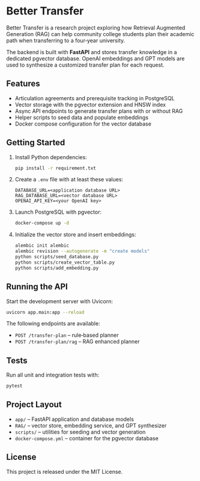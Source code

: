 # Better Transfer

Better Transfer is a research project exploring how Retrieval Augmented Generation (RAG) can help community college students plan their academic path when transferring to a four‑year university.

The backend is built with **FastAPI** and stores transfer knowledge in a dedicated pgvector database. OpenAI embeddings and GPT models are used to synthesize a customized transfer plan for each request.

## Features

- Articulation agreements and prerequisite tracking in PostgreSQL
- Vector storage with the pgvector extension and HNSW index
- Async API endpoints to generate transfer plans with or without RAG
- Helper scripts to seed data and populate embeddings
- Docker compose configuration for the vector database

## Getting Started

1. Install Python dependencies:
   ```bash
   pip install -r requirement.txt
   ```
2. Create a `.env` file with at least these values:
   ```
   DATABASE_URL=<application database URL>
   RAG_DATABASE_URL=<vector database URL>
   OPENAI_API_KEY=<your OpenAI key>
   ```
3. Launch PostgreSQL with pgvector:
   ```bash
   docker-compose up -d
   ```
4. Initialize the vector store and insert embeddings:
   ```bash
   alembic init alembic
   alembic revision --autogenerate -m "create models"
   python scripts/seed_database.py
   python scripts/create_vector_table.py
   python scripts/add_embedding.py
   ```

## Running the API

Start the development server with Uvicorn:
```bash
uvicorn app.main:app --reload
```

The following endpoints are available:
- `POST /transfer-plan` – rule‑based planner
- `POST /transfer-plan/rag` – RAG enhanced planner

## Tests

Run all unit and integration tests with:
```bash
pytest
```

## Project Layout

- `app/` – FastAPI application and database models
- `RAG/` – vector store, embedding service, and GPT synthesizer
- `scripts/` – utilities for seeding and vector generation
- `docker-compose.yml` – container for the pgvector database

## License

This project is released under the MIT License.
